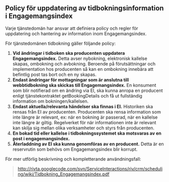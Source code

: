 ## Policy för uppdatering av tidbokningsinformation i Engagemangsindex ##

Varje tjänstedomän har ansvar att definiera policy och regler för uppdatering och hantering av information inom Engagemangsindex.

För tjänstedomänen tidbokning gäller följande policy:

  1. **Vid ändringar i tidboken ska producenten uppdatera Engagemangsindex.** Detta avser nybokning, elektronisk kallelse skapas, ombokning och avbokning. Beroende på förutsättningar och implementation hos producenten så kan en ombokning innebära att befintlig post tas bort och en ny skapas.
  1. **Endast ändringar för mottagningar som är anslutna till webbtidbokning ska skickas till Engagemangsindex.** En konsument som blir notifierad om en ändring via EI, ska kunna anropa en producent enligt tjänstekontraktet getBookingDetails och få ut fullständig information om bokningen/kallelsen.
  1. **Endast aktuella/relevanta händelser ska finnas i EI.** Historiken ska rensas från EI av producenten. Producenten ska rensa information som inte längre är relevant, ex: när en bokning är passerad, när en kallelse inte längre är giltig. Regelverket för när informationen inte är relevant kan skilja sig mellan olika verksamheter och styrs från producenten.
  1. **En bokad tid eller kallelse i tidbokningssystemet ska motsvaras av en post i engagemangsindex.**
  1. **Återladdning av EI ska kunna genomföras av en producent.** Detta är en reservrutin som behövs om Engagemangsindex blir korrupt.

För mer utförlig beskrivning och kompletterande användningsfall:
> http://rivta.googlecode.com/svn/ServiceInteractions/riv/crm/scheduling/wiki/Tidbokning_Engagemangsindex.pdf